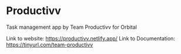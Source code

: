 # Productivv
 Task management app by Team Productivv for Orbital
 
 Link to website: https://productivv.netlify.app/
 Link to Documentation: https://tinyurl.com/team-productivv
